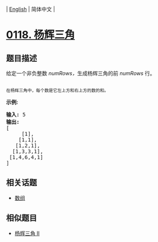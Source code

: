 
| [English](README_EN.md) | 简体中文 |
# [0118. 杨辉三角](https://leetcode-cn.com/problems/pascals-triangle/)
## 题目描述
<p>给定一个非负整数&nbsp;<em>numRows，</em>生成杨辉三角的前&nbsp;<em>numRows&nbsp;</em>行。</p>

<p><img alt="" src="https://upload.wikimedia.org/wikipedia/commons/0/0d/PascalTriangleAnimated2.gif"></p>

<p><small>在杨辉三角中，每个数是它左上方和右上方的数的和。</small></p>

<p><strong>示例:</strong></p>

<pre><strong>输入:</strong> 5
<strong>输出:</strong>
[
     [1],
    [1,1],
   [1,2,1],
  [1,3,3,1],
 [1,4,6,4,1]
]</pre>

## 相关话题
- [数组](https://leetcode-cn.com/tag/array)
## 相似题目
- [杨辉三角 II](../pascals-triangle-ii/README.md)
